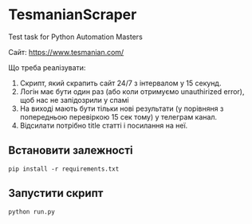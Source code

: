 # TesmanianScraper
Test task for Python Automation Masters

Сайт: https://www.tesmanian.com/

Що треба реалізувати:

1. Скрипт, який скрапить сайт 24/7 з інтервалом у 15 секунд.
2. Логін має бути один раз (або коли отримуємо unauthirized error), щоб нас не запідозрили у спамі
3. На виході мають бути тільки нові результати (у порівняня з попередньою перевіркою 15 сек тому) у телеграм канал.
4. Відсилати потрібно title статті і посилання на неї.


## Встановити залежності 
```pip install -r requirements.txt```


## Запустити скрипт 
```python run.py```
